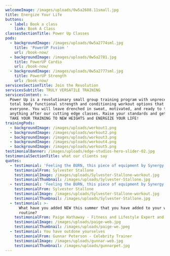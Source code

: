 ```yaml
---
welcomeImage: /images/uploads/0w5a2608.11small.jpg
title: Energize Your Life
buttons:
  - label: Book a class
    link: Book A Class
classesSectionTitle: Power Up Classes
pods:
  - backgroundImage: /images/uploads/0w5a2774sml.jpg
    title: 'PowerUP Fusion '
    url: /book-now/
  - backgroundImage: /images/uploads/0w5a2781.jpg
    title: PowerUP Cardio
    url: /book-now/
  - backgroundImage: /images/uploads/0w5a2777sml.jpg
    title: PowerUP Strength
    url: /book-now/
servicesSectionTitle: Join the Revolution
servicesSubtitle: TRULY VERSATILE TRAINING
servicesContent: >-
  Power Up is a revolutionary small group training program with unprecedented
  total body functional strength and conditioning workout options that cater for
  everyone. You will leave drenched in sweat, motivated, and ready to take on
  anything after our cutting edge classes. Raise your standards and get ready to
  TAKE YOUR TRAINING TO NEW HEIGHTS and ENERGIZE YOUR LIFE!
trainingPods:
  - backgroundImage: /images/uploads/workout1.png
  - backgroundImage: /images/uploads/workout2.png
  - backgroundImage: /images/uploads/workout3.png
  - backgroundImage: /images/uploads/workout4.png
  - backgroundImage: /images/uploads/workout5.png
testimonialBanner: /images/uploads/edge-studios-hero-slider-02.jpg
testimonialSectionTitle: what our clients say
quotes:
  - testimonial: 'Feeling the BURN, this piece of equipment by Synergy Fitness does it all.'
    testimonialFrom: Sylvester Stallone
    testimonialImage: /images/uploads/Sylvester-Stallone-workout.jpg
    testimonialThumbnail: /images/uploads/Sylvester-Stallone.jpg
  - testimonial: 'Feeling the BURN, this piece of equipment by Synergy Fitness does it all.'
    testimonialFrom: Sylvester Stallone
    testimonialImage: /images/uploads/Sylvester-Stallone-workout.jpg
    testimonialThumbnail: /images/uploads/Sylvester-Stallone.jpg
  - testimonial: >-
      What have you added NEW this summer that you have added to your workout
      routine?
    testimonialFrom: Paige Hathaway - Fitness and Lifestyle Expert and F45 Global Ambassador
    testimonialImage: /images/uploads/paige-web.jpg
    testimonialThumbnail: /images/uploads/paige-we.jpeg
  - testimonial: You have outdone yourselves
    testimonialFrom: Gunnar Peterson - Celebrity Trainer
    testimonialImage: /images/uploads/gunnar-web.jpg
    testimonialThumbnail: /images/uploads/gunnarpet.jpg
---
```


